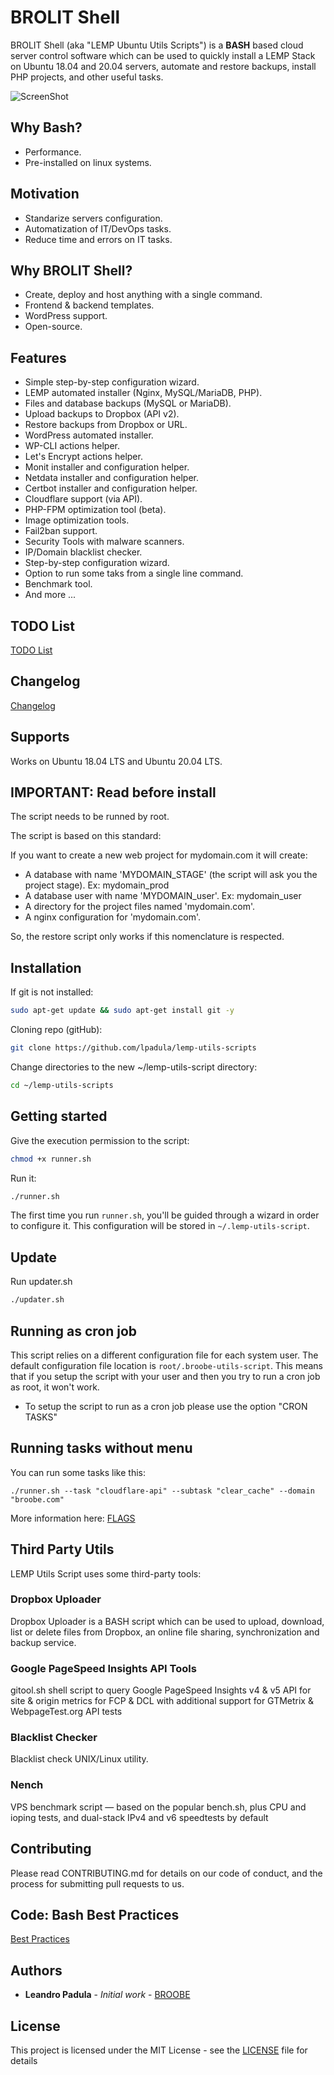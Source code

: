 # BROLIT Shell

BROLIT Shell (aka "LEMP Ubuntu Utils Scripts") is a **BASH** based cloud server control software which can be used to quickly install a LEMP Stack on Ubuntu 18.04 and 20.04 servers, automate and restore backups, install PHP projects, and other useful tasks.

![ScreenShot](./screenshot.jpg)

## Why Bash?

* Performance.
* Pre-installed on linux systems.

## Motivation

* Standarize servers configuration.
* Automatization of IT/DevOps tasks.
* Reduce time and errors on IT tasks.

## Why BROLIT Shell?

* Create, deploy and host anything with a single command.
* Frontend & backend templates.
* WordPress support.
* Open-source.

## Features

* Simple step-by-step configuration wizard.
* LEMP automated installer (Nginx, MySQL/MariaDB, PHP).
* Files and database backups (MySQL or MariaDB).
* Upload backups to Dropbox (API v2).
* Restore backups from Dropbox or URL.
* WordPress automated installer.
* WP-CLI actions helper.
* Let's Encrypt actions helper.
* Monit installer and configuration helper.
* Netdata installer and configuration helper.
* Certbot installer and configuration helper.
* Cloudflare support (via API).
* PHP-FPM optimization tool (beta).
* Image optimization tools.
* Fail2ban support.
* Security Tools with malware scanners.
* IP/Domain blacklist checker.
* Step-by-step configuration wizard.
* Option to run some taks from a single line command.
* Benchmark tool.
* And more ...

## TODO List
[TODO List](./docs/TODO.md)

## Changelog
[Changelog](./docs/CHANGELOG.md)

## Supports

Works on Ubuntu 18.04 LTS and Ubuntu 20.04 LTS.

## IMPORTANT: Read before install

The script needs to be runned by root.

The script is based on this standard:

If you want to create a new web project for mydomain.com it will create:
* A database with name 'MYDOMAIN_STAGE' (the script will ask you the project stage). Ex: mydomain_prod
* A database user with name 'MYDOMAIN_user'. Ex: mydomain_user
* A directory for the project files named 'mydomain.com'.
* A nginx configuration for 'mydomain.com'.

So, the restore script only works if this nomenclature is respected.

## Installation

If git is not installed:

```bash
sudo apt-get update && sudo apt-get install git -y
```

Cloning repo (gitHub):

```bash
git clone https://github.com/lpadula/lemp-utils-scripts
```

Change directories to the new ~/lemp-utils-script directory:

```bash
cd ~/lemp-utils-scripts
```

## Getting started

Give the execution permission to the script:

```bash
chmod +x runner.sh
```

Run it:

```bash
./runner.sh
```

The first time you run `runner.sh`, you'll be guided through a wizard in order to configure it. This configuration will be stored in `~/.lemp-utils-script`.

## Update

Run updater.sh

```bash
./updater.sh
```

## Running as cron job

This script relies on a different configuration file for each system user. The default configuration file location is `root/.broobe-utils-script`.
This means that if you setup the script with your user and then you try to run a cron job as root, it won't work.

* To setup the script to run as a cron job please use the option "CRON TASKS"

## Running tasks without menu

You can run some tasks like this:

```
./runner.sh --task "cloudflare-api" --subtask "clear_cache" --domain "broobe.com"
```

More information here: [FLAGS](./docs/DOC-flags.md)

## Third Party Utils

LEMP Utils Script uses some third-party tools:

### Dropbox Uploader

Dropbox Uploader is a BASH script which can be used to upload, download, list or delete files from Dropbox, an online file sharing, synchronization and backup service.

### Google PageSpeed Insights API Tools

gitool.sh shell script to query Google PageSpeed Insights v4 & v5 API for site & origin metrics for FCP & DCL with additional support for GTMetrix & WebpageTest.org API tests

### Blacklist Checker

Blacklist check UNIX/Linux utility.

### Nench

VPS benchmark script — based on the popular bench.sh, plus CPU and ioping tests, and dual-stack IPv4 and v6 speedtests by default

## Contributing
Please read CONTRIBUTING.md for details on our code of conduct, and the process for submitting pull requests to us.

## Code: Bash Best Practices

[Best Practices](./docs/CODE.md)

## Authors
* **Leandro Padula** - *Initial work* - [BROOBE](https://www.broobe.com)

## License
This project is licensed under the MIT License - see the [LICENSE](./LICENSE) file for details